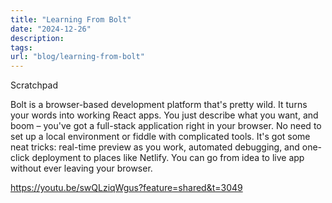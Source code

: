 ```yaml
---
title: "Learning From Bolt"
date: "2024-12-26"
description: 
tags:
url: "blog/learning-from-bolt"
---
```

Scratchpad

Bolt is a browser-based development platform that's pretty wild. It turns your words into working React apps. You just describe what you want, and boom – you've got a full-stack application right in your browser. No need to set up a local environment or fiddle with complicated tools. It's got some neat tricks: real-time preview as you work, automated debugging, and one-click deployment to places like Netlify. You can go from idea to live app without ever leaving your browser.

https://youtu.be/swQLziqWgus?feature=shared&t=3049


